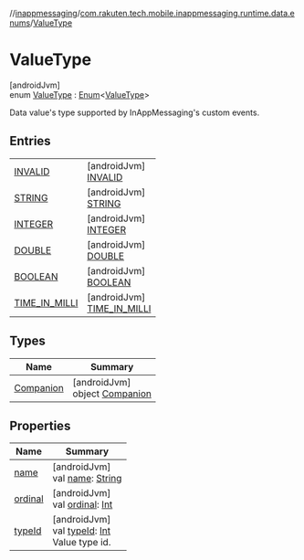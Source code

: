 //[inappmessaging](../../../index.md)/[com.rakuten.tech.mobile.inappmessaging.runtime.data.enums](../index.md)/[ValueType](index.md)

# ValueType

[androidJvm]\
enum [ValueType](index.md) : [Enum](https://kotlinlang.org/api/latest/jvm/stdlib/kotlin/-enum/index.html)&lt;[ValueType](index.md)&gt; 

Data value's type supported by InAppMessaging's custom events.

## Entries

| | |
|---|---|
| [INVALID](-i-n-v-a-l-i-d/index.md) | [androidJvm]<br>[INVALID](-i-n-v-a-l-i-d/index.md) |
| [STRING](-s-t-r-i-n-g/index.md) | [androidJvm]<br>[STRING](-s-t-r-i-n-g/index.md) |
| [INTEGER](-i-n-t-e-g-e-r/index.md) | [androidJvm]<br>[INTEGER](-i-n-t-e-g-e-r/index.md) |
| [DOUBLE](-d-o-u-b-l-e/index.md) | [androidJvm]<br>[DOUBLE](-d-o-u-b-l-e/index.md) |
| [BOOLEAN](-b-o-o-l-e-a-n/index.md) | [androidJvm]<br>[BOOLEAN](-b-o-o-l-e-a-n/index.md) |
| [TIME_IN_MILLI](-t-i-m-e_-i-n_-m-i-l-l-i/index.md) | [androidJvm]<br>[TIME_IN_MILLI](-t-i-m-e_-i-n_-m-i-l-l-i/index.md) |

## Types

| Name | Summary |
|---|---|
| [Companion](-companion/index.md) | [androidJvm]<br>object [Companion](-companion/index.md) |

## Properties

| Name | Summary |
|---|---|
| [name](-t-i-m-e_-i-n_-m-i-l-l-i/index.md#-372974862%2FProperties%2F-93201661) | [androidJvm]<br>val [name](-t-i-m-e_-i-n_-m-i-l-l-i/index.md#-372974862%2FProperties%2F-93201661): [String](https://kotlinlang.org/api/latest/jvm/stdlib/kotlin/-string/index.html) |
| [ordinal](-t-i-m-e_-i-n_-m-i-l-l-i/index.md#-739389684%2FProperties%2F-93201661) | [androidJvm]<br>val [ordinal](-t-i-m-e_-i-n_-m-i-l-l-i/index.md#-739389684%2FProperties%2F-93201661): [Int](https://kotlinlang.org/api/latest/jvm/stdlib/kotlin/-int/index.html) |
| [typeId](type-id.md) | [androidJvm]<br>val [typeId](type-id.md): [Int](https://kotlinlang.org/api/latest/jvm/stdlib/kotlin/-int/index.html)<br>Value type id. |
